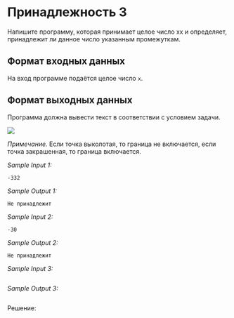# Принадлежность 3

Напишите программу, которая принимает целое число xx и определяет, принадлежит ли данное число указанным промежуткам.

## Формат входных данных
На вход программе подаётся целое число ```x```.

## Формат выходных данных
Программа должна вывести текст в соответствии с условием задачи.

![](https://ucarecdn.com/4659a972-d8f5-4186-90ed-38dfdacf17fb/)

*Примечание.* Если точка выколотая, то граница не включается, если точка закрашенная, то граница включается. 

*Sample Input 1:*
```
-332
```

*Sample Output 1:*
```
Не принадлежит
```

*Sample Input 2:*
```
-30
```

*Sample Output 2:*
```
Не принадлежит
```

*Sample Input 3:*
```

```

*Sample Output 3:*
```

```

Решение:
```python

```
